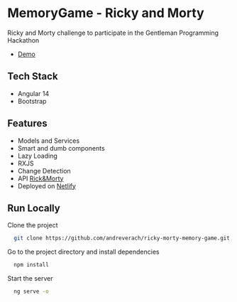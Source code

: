
# MemoryGame - Ricky and Morty

Ricky and Morty challenge to participate in the Gentleman Programming Hackathon
- [Demo](https://62c24133f22cef7cd0b423ed--clever-haupia-c496bd.netlify.app/game)

## Tech Stack

- Angular 14
- Bootstrap

## Features

- Models and Services
- Smart and dumb components
- Lazy Loading
- RXJS
- Change Detection
- API [Rick&Morty](https://rickandmortyapi.com/)
- Deployed on [Netlify](https://www.netlify.com/)

## Run Locally

Clone the project

```bash
  git clone https://github.com/andreverach/ricky-morty-memory-game.git
```

Go to the project directory and install dependencies

```bash
  npm install
```

Start the server

```bash
  ng serve -o
```

